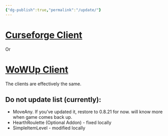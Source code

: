 ```yaml
---
{"dg-publish":true,"permalink":"/update/"}
---
```


# [Curseforge Client](https://curseforge.overwolf.com/downloads/curseforge-latest-win64.exe)

Or

# [WoWUp Client](https://github.com/WowUp/WowUp.CF/releases/download/v2.9.1-beta.8/WowUp-CF-Setup-2.9.1-beta.8.exe)

The clients are effectively the same.

## Do not update list (currently):
- MoveAny. If you’ve updated it, restore to 0.8.21 for now. will know more when game comes back up.
- HearthRoulette (Optional Addon) - fixed locally
- SimpleItemLevel - modified locally


